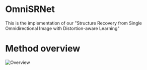 # OmniSRNet
This is the implementation of our "Structure Recovery from Single Omnidirectional Image with Distortion-aware Learning" 

# Method overview
![Overview](https://github.com/mmlph/OmniSRNet/assets/13580379/4359d949-4ef7-48a8-a132-c680fc8d0424)
